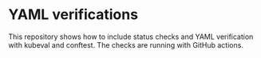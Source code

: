 # YAML verifications

This repository shows how to include status checks and YAML verification with kubeval and conftest. The checks are running with GitHub actions.
